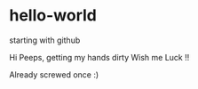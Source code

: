 # hello-world
starting with github

Hi Peeps, getting my hands dirty
Wish me Luck !!

Already screwed once :)